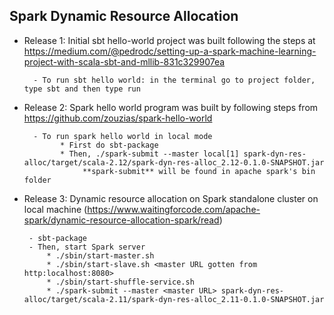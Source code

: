 ## Spark Dynamic Resource Allocation

- Release 1: Initial sbt hello-world project was built following the steps at https://medium.com/@pedrodc/setting-up-a-spark-machine-learning-project-with-scala-sbt-and-mllib-831c329907ea

        - To run sbt hello world: in the terminal go to project folder, type sbt and then type run 

- Release 2: Spark hello world program was built by following steps from https://github.com/zouzias/spark-hello-world 
        
        - To run spark hello world in local mode
              * First do sbt-package
              * Then, ./spark-submit --master local[1] spark-dyn-res-alloc/target/scala-2.12/spark-dyn-res-alloc_2.12-0.1.0-SNAPSHOT.jar
                   **spark-submit** will be found in apache spark's bin folder
                   
                   
 - Release 3: Dynamic resource allocation on Spark standalone cluster on local machine (https://www.waitingforcode.com/apache-spark/dynamic-resource-allocation-spark/read)
 
        - sbt-package
        - Then, start Spark server
            * ./sbin/start-master.sh
            * ./sbin/start-slave.sh <master URL gotten from http:localhost:8080>
            * ./sbin/start-shuffle-service.sh
            * ./spark-submit --master <master URL> spark-dyn-res-alloc/target/scala-2.11/spark-dyn-res-alloc_2.11-0.1.0-SNAPSHOT.jar
            
            
  
